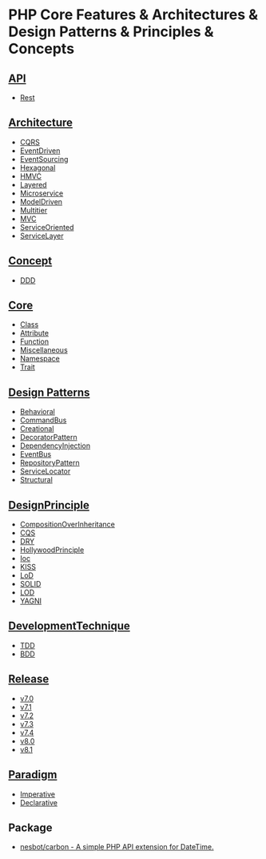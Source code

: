 # PHP Core Features &amp; Architectures &amp; Design Patterns &amp; Principles &amp; Concepts


## [API][api]  
- [Rest][rest]


## [Architecture][architecture]
- [CQRS][cqrs]
- [EventDriven][event-driven]
- [EventSourcing][event-sourcing]
- [Hexagonal][hexagonal]
- [HMVC][hmvc]
- [Layered][layered]
- [Microservice][microservice]
- [ModelDriven][model-driven]
- [Multitier][multitier]
- [MVC][mvc]
- [ServiceOriented][service-oriented]
- [ServiceLayer][service-layer]


## [Concept][concept]
- [DDD][ddd]


## [Core][core]  
  - [Class][Class]
  - [Attribute][Attribute]
  - [Function][Function]
  - [Miscellaneous][Miscellaneous]
  - [Namespace][Namespace]
  - [Trait][Trait]


## [Design Patterns][design-pattern]
- [Behavioral][behavioral]
- [CommandBus][command-bus]
- [Creational][creational]
- [DecoratorPattern][decorator-pattern]
- [DependencyInjection][dependency-injection]
- [EventBus][event-bus]
- [RepositoryPattern][repository-pattern]
- [ServiceLocator][service-locator]
- [Structural][structural]


## [DesignPrinciple][design-principle]  
- [CompositionOverInheritance][CompositionOverInheritance]  
- [CQS][Cqs]  
- [DRY][Dry]  
- [HollywoodPrinciple][HollywoodPrinciple]  
- [Ioc][Ioc]  
- [KISS][Kiss]  
- [LoD][Lod]  
- [SOLID][Solid]  
- [LOD][Lod]  
- [YAGNI][Yagni]  


## [DevelopmentTechnique][development-technique]  
- [TDD][Tdd]
- [BDD][Bdd]


## [Release][release] 
  - [v7.0][v7.0]
  - [v7.1][v7.1]
  - [v7.2][v7.2]
  - [v7.3][v7.3]
  - [v7.4][v7.4]
  - [v8.0][v8.0]
  - [v8.1][v8.1]


## [Paradigm][paradigm]  
- [Imperative][Imperative]
- [Declarative][Declarative]

## Package  
- [nesbot/carbon - A simple PHP API extension for DateTime.](https://carbon.nesbot.com/)


[//]: # (Links)
[architecture]: https://github.com/habibun/php/tree/main/src/Architecture
[concept]: https://github.com/habibun/php/tree/main/src/Concept
[core]: https://github.com/habibun/php/tree/main/src/Core
[design-pattern]: https://github.com/habibun/php/tree/main/src/DesignPattern
[design-principle]: https://github.com/habibun/php/tree/main/src/DesignPrinciple
[development-technique]: https://github.com/habibun/php/tree/main/src/DevelopmentTechnique
[release]: https://github.com/habibun/php/tree/main/src/Migration
[paradigm]: https://github.com/habibun/php/tree/main/src/Paradigm
[api]: https://github.com/habibun/php/tree/main/src/Api
[rest]: https://github.com/habibun/php/tree/main/src/Api/Rest


[//]: # (Architecture)
[cqrs]: https://github.com/habibun/php/tree/main/src/Architecture/Cqrs
[event-driven]: https://github.com/habibun/php/tree/main/src/Architecture/EventDriven
[event-sourcing]: https://github.com/habibun/php/tree/main/src/Architecture/EventSourcing
[hexagonal]: https://github.com/habibun/php/tree/main/src/Architecture/Hexagonal
[hmvc]: https://github.com/habibun/php/tree/main/src/Architecture/Hmvc
[layered]: https://github.com/habibun/php/tree/main/src/Architecture/Layered
[microservice]: https://github.com/habibun/php/tree/main/src/Architecture/Microservice
[model-driven]: https://github.com/habibun/php/tree/main/src/Architecture/ModelDriven
[multitier]: https://github.com/habibun/php/tree/main/src/Architecture/Multitier
[mvc]: https://github.com/habibun/php/tree/main/src/Architecture/Mvc
[service-oriented]: https://github.com/habibun/php/tree/main/src/Architecture/ServiceOriented
[service-layer]: https://github.com/habibun/php/tree/main/src/Architecture/ServiceLayer


[//]: # (Concept)
[ddd]: https://github.com/habibun/php/tree/main/src/Concept/Ddd


[//]: # (Core)
[Attribute]: https://github.com/habibun/php/tree/main/src/Core/Attribute
[Class]: https://github.com/habibun/php/tree/main/src/Core/Class
[Function]: https://github.com/habibun/php/tree/main/src/Core/Function
[Miscellaneous]: https://github.com/habibun/php/tree/main/src/Core/Miscellaneous
[Namespace]: https://github.com/habibun/php/tree/main/src/Core/Namespace
[Trait]: https://github.com/habibun/php/tree/main/src/Core/Trait


[//]: # (DesignPattern)
[behavioral]: https://github.com/habibun/php/tree/main/src/DesignPattern/Behavioral
[command-bus]: https://github.com/habibun/php/tree/main/src/DesignPattern/CommandBus
[creational]: https://github.com/habibun/php/tree/main/src/DesignPattern/Creational
[decorator-pattern]: https://github.com/habibun/php/tree/main/src/DesignPattern/DecoratorPattern
[dependency-injection]: https://github.com/habibun/php/tree/main/src/DesignPattern/DependencyInjection
[event-bus]: https://github.com/habibun/php/tree/main/src/DesignPattern/EventBus
[repository-pattern]: https://github.com/habibun/php/tree/main/src/DesignPattern/RepositoryPattern
[service-locator]: https://github.com/habibun/php/tree/main/src/DesignPattern/ServiceLocator
[structural]: https://github.com/habibun/php/tree/main/src/DesignPattern/Structural


[//]: # (DesignPrinciple)
[CompositionOverInheritance]: https://github.com/habibun/php/tree/main/src/DesignPrinciple/CompositionOverInheritance
[Cqs]: https://github.com/habibun/php/tree/main/src/DesignPrinciple/Cqs
[Dry]: https://github.com/habibun/php/tree/main/src/DesignPrinciple/Dry
[HollywoodPrinciple]: https://github.com/habibun/php/tree/main/src/DesignPrinciple/HollywoodPrinciple
[Ioc]: https://github.com/habibun/php/tree/main/src/DesignPrinciple/Ioc
[Kiss]: https://github.com/habibun/php/tree/main/src/DesignPrinciple/Kiss
[Lod]: https://github.com/habibun/php/tree/main/src/DesignPrinciple/Lod
[Solid]: https://github.com/habibun/php/tree/main/src/DesignPrinciple/Solid
[Lod]: https://github.com/habibun/php/tree/main/src/DesignPrinciple/Lod
[Yagni]: https://github.com/habibun/php/tree/main/src/DesignPrinciple/Yagni


[//]: # (DevelopmentTechnique)
[TDD]: https://github.com/habibun/php/tree/main/src/DevelopmentTechnique/Tdd
[BDD]: https://github.com/habibun/php/tree/main/src/DevelopmentTechnique/Bdd


[//]: # (Release)
[v7.0]: https://github.com/habibun/php/tree/main/src/Release/v7.0
[v7.1]: https://github.com/habibun/php/tree/main/src/Release/v7.1
[v7.2]: https://github.com/habibun/php/tree/main/src/Release/v7.2
[v7.3]: https://github.com/habibun/php/tree/main/src/Release/v7.3
[v7.4]: https://github.com/habibun/php/tree/main/src/Release/v7.4
[v8.0]: https://github.com/habibun/php/tree/main/src/Release/v8.0
[v8.1]: https://github.com/habibun/php/tree/main/src/Release/v8.1


[//]: # (Paradigm)
[Imperative]: https://github.com/habibun/php/tree/main/src/Paradigm/Imperative
[Declarative]: https://github.com/habibun/php/tree/main/src/Paradigm/Declarative
